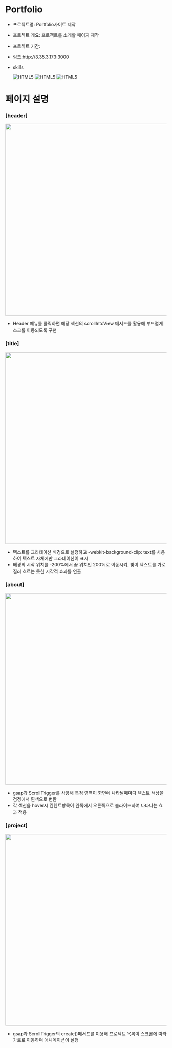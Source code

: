# Portfolio
+ 프로젝트명: Portfolio사이트 제작

+ 프로젝트 개요: 프로젝트를 소개할 페이지 제작

+ 프로젝트 기간: 
  
+ 링크:http://3.35.3.173:3000


+ skills


  ![HTML5](https://img.shields.io/badge/React-20232A?style=for-the-badge&logo=react&logoColor=61DAFB)
  ![HTML5](	https://img.shields.io/badge/styled--components-DB7093?style=for-the-badge&logo=styled-components&logoColor=white)
  ![HTML5](https://img.shields.io/badge/Amazon_AWS-232F3E?style=for-the-badge&logo=amazon-aws&logoColor=white)


# 페이지 설명


### [header]
<img src="https://github.com/user-attachments/assets/28a064e5-9dc6-4109-918e-adc6d5124dbc" width="600">


+ Header 메뉴를 클릭하면 해당 섹션의  scrollIntoView 메서드를 활용해 부드럽게 스크롤 이동되도록 구현

### [title]
<img src="https://github.com/user-attachments/assets/6082a58a-fc35-4e15-a276-1e4901987348" width="600">


+ 텍스트를 그라데이션 배경으로 설정하고 -webkit-background-clip: text를 사용하여 텍스트 자체에만 그라데이션이 표시
+ 배경의 시작 위치를 -200%에서 끝 위치인 200%로 이동시켜, 빛이 텍스트를 가로질러 흐르는 듯한 시각적 효과를 연출

### [about]
<img src="https://github.com/user-attachments/assets/e26a5d12-b619-41f8-ae22-44f7ff316366" width="600">


+ gsap과 ScrollTrigger를 사용해 특정 영역이 화면에 나타날때마다 텍스트 색상을 검정에서 흰색으로 변환
+ 각 섹션을 hover시 컨텐트항목이 왼쪽에서 오른쪽으로 슬라이드하여 나타나는 효과 적용


### [project]
<img src="https://github.com/user-attachments/assets/c7ca5ae2-413f-4fd5-ab24-e9692dc67fea" width="600">


+ gsap과 ScrollTrigger의 create()메서드를 이용해 프로젝트 목록이 스크롤에 따라 가로로 이동하며 애니메이션이 실행



